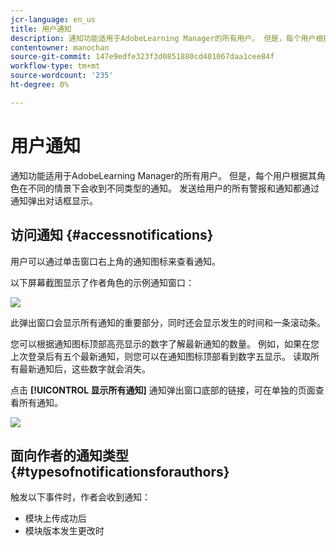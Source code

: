 ```yaml
---
jcr-language: en_us
title: 用户通知
description: 通知功能适用于AdobeLearning Manager的所有用户。 但是，每个用户根据其角色在不同的情景下会收到不同类型的通知。 发送给用户的所有警报和通知都通过通知弹出对话框显示。
contentowner: manochan
source-git-commit: 147e9edfe323f3d0851880cd401067daa1cee84f
workflow-type: tm+mt
source-wordcount: '235'
ht-degree: 0%

---
```




# 用户通知

通知功能适用于AdobeLearning Manager的所有用户。 但是，每个用户根据其角色在不同的情景下会收到不同类型的通知。 发送给用户的所有警报和通知都通过通知弹出对话框显示。

## 访问通知 {#accessnotifications}

用户可以通过单击窗口右上角的通知图标来查看通知。

以下屏幕截图显示了作者角色的示例通知窗口：

![](assets/author-notifications.png)

此弹出窗口会显示所有通知的重要部分，同时还会显示发生的时间和一条滚动条。

您可以根据通知图标顶部高亮显示的数字了解最新通知的数量。 例如，如果在您上次登录后有五个最新通知，则您可以在通知图标顶部看到数字五显示。 读取所有最新通知后，这些数字就会消失。

点击 **[!UICONTROL 显示所有通知]** 通知弹出窗口底部的链接，可在单独的页面查看所有通知。

![](assets/author-notifications-page.png)

## 面向作者的通知类型 {#typesofnotificationsforauthors}

触发以下事件时，作者会收到通知：

* 模块上传成功后
* 模块版本发生更改时
